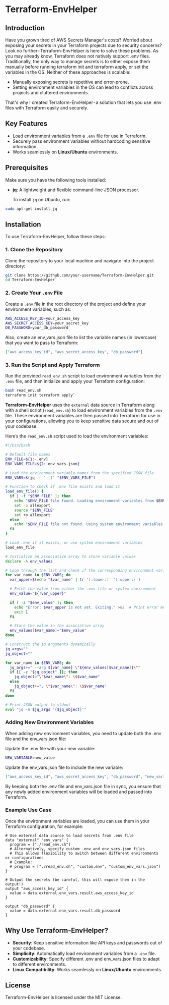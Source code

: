 # Terraform-EnvHelper

## Introduction

Have you grown tired of AWS Secrets Manager's costs? Worried about exposing your secrets in your Terraform projects due to security concerns? Look no further - Terraform-EnvHelper is here to solve these problems.
As you may already know, Terraform does not natively support .env files. Traditionally, the only way to manage secrets is to either expose them manually before running terraform init and terraform apply, or set the variables in the OS. Neither of these approaches is scalable:

- Manually exposing secrets is repetitive and error-prone.
- Setting environment variables in the OS can lead to conflicts across projects and cluttered environments.

That's why I created Terraform-EnvHelper - a solution that lets you use .env files with Terraform easily and securely.

## Key Features

- Load environment variables from a `.env` file for use in Terraform.
- Securely pass environment variables without hardcoding sensitive information.
- Works seamlessly on **Linux/Ubuntu** environments.

## Prerequisites

Make sure you have the following tools installed:

- **jq**: A lightweight and flexible command-line JSON processor.

  To install `jq` on Ubuntu, run:

```bash
sudo apt-get install jq
```

## Installation

To use Terraform-EnvHelper, follow these steps:

### 1. Clone the Repository

Clone the repository to your local machine and navigate into the project directory:

```bash
git clone https://github.com/your-username/Terraform-EnvHelper.git
cd Terraform-EnvHelper`
```

### 2. Create Your `.env` File

Create a `.env` file in the root directory of the project and define your environment variables, such as:

```bash
AWS_ACCESS_KEY_ID=your_access_key
AWS_SECRET_ACCESS_KEY=your_secret_key
DB_PASSWORD=your_db_password`
```

Also, create an env_vars.json file to list the variable names (in lowercase) that you want to pass to Terraform:

```json
["aws_access_key_id", "aws_secret_access_key", "db_password"]
```

### 3. Run the Script and Apply Terraform

Run the provided `read_env.sh` script to load environment variables from the `.env` file, and then initialize and apply your Terraform configuration:

```bash
bash read_env.sh
terraform init terraform apply`
```

**Terraform-EnvHelper** uses the `external` data source in Terraform along with a shell script (`read_env.sh`) to load environment variables from the `.env` file. These environment variables are then passed into Terraform for use in your configurations, allowing you to keep sensitive data secure and out of your codebase.

Here’s the `read_env.sh` script used to load the environment variables:

```bash
#!/bin/bash

# Default file names
ENV_FILE=${1:-.env}
ENV_VARS_FILE=${2:-env_vars.json}

# Load the environment variable names from the specified JSON file
ENV_VARS=$(jq -r '.[]' "$ENV_VARS_FILE")

# Function to check if .env file exists and load it
load_env_file() {
  if [ -f "$ENV_FILE" ]; then
    echo "$ENV_FILE file found. Loading environment variables from $ENV_FILE." >&2  # Print debug message to stderr
    set -o allexport
    source "$ENV_FILE"
    set +o allexport
  else
    echo "$ENV_FILE file not found. Using system environment variables." >&2  # Print debug message to stderr
  fi
}

# Load .env if it exists, or use system environment variables
load_env_file

# Initialize an associative array to store variable values
declare -A env_values

# Loop through the list and check if the corresponding environment variables are set
for var_name in $ENV_VARS; do
  var_upper=$(echo "$var_name" | tr '[:lower:]' '[:upper:]')

  # Fetch the value from either the .env file or system environment
  env_value="${!var_upper}"

  if [ -z "$env_value" ]; then
    echo "Error: $var_upper is not set. Exiting." >&2  # Print error message to stderr
    exit 1
  fi

  # Store the value in the associative array
  env_values[$var_name]="$env_value"
done

# Construct the jq arguments dynamically
jq_args=""
jq_object=""

for var_name in $ENV_VARS; do
  jq_args+=" --arg ${var_name} \"${env_values[$var_name]}\""
  if [[ -z "$jq_object" ]]; then
    jq_object="\"$var_name\": \$$var_name"
  else
    jq_object+=", \"$var_name\": \$$var_name"
  fi
done

# Print JSON output to stdout
eval "jq -n $jq_args '{$jq_object}'"


```

### Adding New Environment Variables

When adding new environment variables, you need to update both the .env file and the env_vars.json file:

Update the .env file with your new variable:

```bash
NEW_VARIABLE=new_value
```

Update the env_vars.json file to include the new variable:

```json
["aws_access_key_id", "aws_secret_access_key", "db_password", "new_variable"]
```

By keeping both the .env file and env_vars.json file in sync, you ensure that any newly added environment variables will be loaded and passed into Terraform.

### Example Use Case

Once the environment variables are loaded, you can use them in your Terraform configuration, for example:

```hcl
# Use external data source to load secrets from .env file
data "external" "env_vars" {
  program = ["./read_env.sh"]
  # Alternatively, specify custom .env and env_vars.json files
  # This allows flexibility to switch between different environments or configurations
  # Example:
  # program = ["./read_env.sh", "custom.env", "custom_env_vars.json"]
}

# Output the secrets (be careful, this will expose them in the output!)
output "aws_access_key_id" {
  value = data.external.env_vars.result.aws_access_key_id
}

output "db_password" {
  value = data.external.env_vars.result.db_password
}

```

## Why Use Terraform-EnvHelper?

- **Security**: Keep sensitive information like API keys and passwords out of your codebase.
- **Simplicity**: Automatically load environment variables from a `.env` file.
- **Customizability**: Specify different .env and env_vars.json files to adapt to different environments.
- **Linux Compatibility**: Works seamlessly on **Linux/Ubuntu** environments.

## License

Terraform-EnvHelper is licensed under the MIT License.
